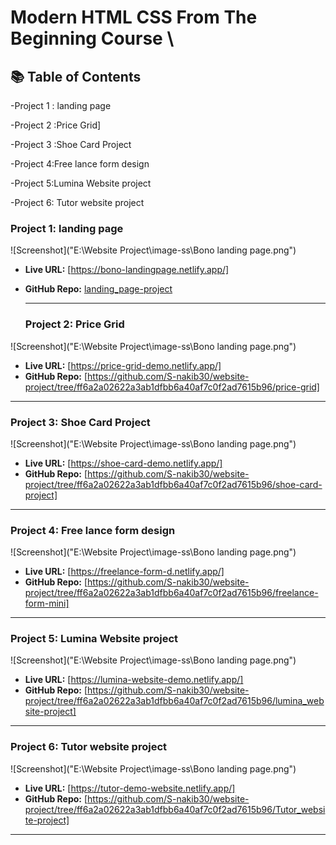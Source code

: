 # Modern HTML CSS From The Beginning Course \
## 📚 Table of Contents
-Project 1 : landing page

-Project 2 :Price Grid]

-Project 3 :Shoe Card Project

-Project 4:Free lance form design

-Project 5:Lumina Website project

-Project 6: Tutor website project


### Project 1:  landing page
![Screenshot]("E:\Website Project\image-ss\Bono landing page.png")
- **Live URL:** [https://bono-landingpage.netlify.app/]
- **GitHub Repo:** [landing_page-project](https://github.com/S-nakib30/website-project/tree/ff6a2a02622a3ab1dfbb6a40af7c0f2ad7615b96/landing_page-project)

  ------
  ### Project 2:  Price Grid
![Screenshot]("E:\Website Project\image-ss\Bono landing page.png")
- **Live URL:** [https://price-grid-demo.netlify.app/]
- **GitHub Repo:** [https://github.com/S-nakib30/website-project/tree/ff6a2a02622a3ab1dfbb6a40af7c0f2ad7615b96/price-grid]
------

 ### Project 3:  Shoe Card Project
![Screenshot]("E:\Website Project\image-ss\Bono landing page.png")
- **Live URL:** [https://shoe-card-demo.netlify.app/]
- **GitHub Repo:** [https://github.com/S-nakib30/website-project/tree/ff6a2a02622a3ab1dfbb6a40af7c0f2ad7615b96/shoe-card-project] 
------

### Project 4:  Free lance form design
![Screenshot]("E:\Website Project\image-ss\Bono landing page.png")
- **Live URL:** [https://freelance-form-d.netlify.app/]
- **GitHub Repo:** [https://github.com/S-nakib30/website-project/tree/ff6a2a02622a3ab1dfbb6a40af7c0f2ad7615b96/freelance-form-mini] 
------


### Project 5: Lumina Website project
![Screenshot]("E:\Website Project\image-ss\Bono landing page.png")
- **Live URL:** [https://lumina-website-demo.netlify.app/]
- **GitHub Repo:** [https://github.com/S-nakib30/website-project/tree/ff6a2a02622a3ab1dfbb6a40af7c0f2ad7615b96/lumina_website-project] 
------


### Project 6: Tutor website project
![Screenshot]("E:\Website Project\image-ss\Bono landing page.png")
- **Live URL:** [https://tutor-demo-website.netlify.app/]
- **GitHub Repo:** [https://github.com/S-nakib30/website-project/tree/ff6a2a02622a3ab1dfbb6a40af7c0f2ad7615b96/Tutor_website-project] 
------
